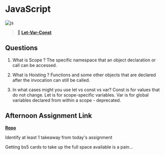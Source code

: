 # JavaScript

![js](https://bcw.blob.core.windows.net/public/img/courses/js.gif)

> **📖 [Let-Var-Const](https://codeworksacademy.com/fs-student-guide/resources/wk2/01-Let-Var-Const)**

## Questions

1. What is Scope ?
The specific namespace that an object declaration or call can be accessed.

2. What is Hoisting ?
Functions and some other objects that are declared after the invocation can still be called.


3. In what cases might you use let vs const vs var?
Const is for values that do not change.
Let is for scope-specific variables.
Var is for global variables declared from within a scope - deprecated.


## Afternoon Assignment Link

**[Repo](https://github.com/Annikyet/may16-scoreboard)**

Identify at least 1 takeaway from today's assignment

Getting bs5 cards to take up the full space available is a pain...